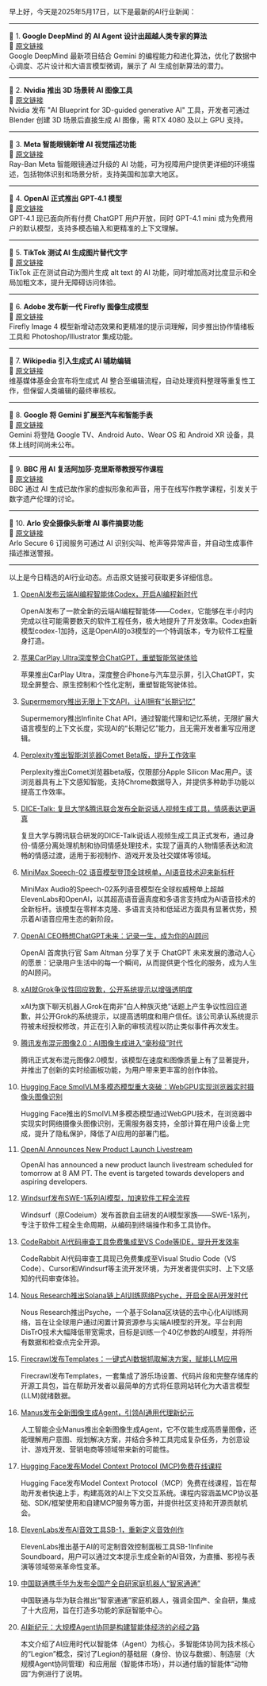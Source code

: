 早上好，今天是2025年5月17日，以下是最新的AI行业新闻：

---

📌 1. **Google DeepMind 的 AI Agent 设计出超越人类专家的算法**  
🔗 [原文链接](https://www.wired.com/story/google-deepminds-ai-agent-dreams-up-algorithms-beyond-human-expertise/)  
Google DeepMind 最新项目结合 Gemini 的编程能力和进化算法，优化了数据中心调度、芯片设计和大语言模型微调，展示了 AI 生成创新算法的潜力。

---

📌 2. **Nvidia 推出 3D 场景转 AI 图像工具**  
🔗 [原文链接](https://www.theverge.com/news/658613/nvidia-ai-blueprint-blender-3d-image-references)  
Nvidia 发布 "AI Blueprint for 3D-guided generative AI" 工具，开发者可通过 Blender 创建 3D 场景后直接生成 AI 图像，需 RTX 4080 及以上 GPU 支持。

---

📌 3. **Meta 智能眼镜新增 AI 视觉描述功能**  
🔗 [原文链接](https://www.theverge.com/news/667613/ray-ban-meta-smart-glasses-ai-detailed-responses-call-a-volunteer)  
Ray-Ban Meta 智能眼镜通过升级的 AI 功能，可为视障用户提供更详细的环境描述，包括物体识别和场景分析，支持美国和加拿大地区。

---

📌 4. **OpenAI 正式推出 GPT-4.1 模型**  
🔗 [原文链接](https://www.theverge.com/news/667507/openai-chatgpt-gpt-4-1-ai-model-general-availability)  
GPT-4.1 现已面向所有付费 ChatGPT 用户开放，同时 GPT-4.1 mini 成为免费用户的默认模型，支持多模态输入和更精准的上下文理解。

---

📌 5. **TikTok 测试 AI 生成图片替代文字**  
🔗 [原文链接](https://www.theverge.com/news/666632/tiktok-accessibility-ai-generated-alt-text-contrast-bold)  
TikTok 正在测试自动为图片生成 alt text 的 AI 功能，同时增加高对比度显示和全局加粗文本，提升无障碍访问体验。

---

📌 6. **Adobe 发布新一代 Firefly 图像生成模型**  
🔗 [原文链接](https://www.theverge.com/news/655230/adobe-ai-firefly-image-model-4-availability)  
Firefly Image 4 模型新增动态效果和更精准的提示词理解，同步推出协作情绪板工具和 Photoshop/Illustrator 集成功能。

---

📌 7. **Wikipedia 引入生成式 AI 辅助编辑**  
🔗 [原文链接](https://www.theverge.com/ai-artificial-intelligence/659222/wikipedia-generative-ai)  
维基媒体基金会宣布将生成式 AI 整合至编辑流程，自动处理资料整理等重复性工作，但保留人类编辑的最终审核权。

---

📌 8. **Google 将 Gemini 扩展至汽车和智能手表**  
🔗 [原文链接](https://www.theverge.com/news/665161/google-gemini-tvs-cars-smartwatches-android-xr)  
Gemini 将登陆 Google TV、Android Auto、Wear OS 和 Android XR 设备，具体上线时间尚未公布。

---

📌 9. **BBC 用 AI 复活阿加莎·克里斯蒂教授写作课程**  
🔗 [原文链接](https://www.theverge.com/news/659150/bbc-agatha-christie-ai-maestro-classes)  
BBC 通过 AI 生成已故作家的虚拟形象和声音，用于在线写作教学课程，引发关于数字遗产伦理的讨论。

---

📌 10. **Arlo 安全摄像头新增 AI 事件摘要功能**  
🔗 [原文链接](https://www.theverge.com/news/664225/arlo-secure-6-video-camera-update-ai)  
Arlo Secure 6 订阅服务可通过 AI 识别尖叫、枪声等异常声音，并自动生成事件描述推送警报。

---

以上是今日精选的AI行业动态。点击原文链接可获取更多详细信息。

1. [OpenAI发布云端AI编程智能体Codex，开启AI编程新时代](https://upload.chinaz.com/2025/0517/6388307239674315043697200.png)

    OpenAI发布了一款全新的云端AI编程智能体——Codex，它能够在半小时内完成以往可能需要数天的软件工程任务，极大地提升了开发效率。Codex由新模型codex-1加持，这是OpenAI的o3模型的一个特调版本，专为软件工程量身打造。


2. [苹果CarPlay Ultra深度整合ChatGPT，重塑智能驾驶体验](https://www.chinaz.com/2025/0516/6388300852859026568895422.shtml)

    苹果推出CarPlay Ultra，深度整合iPhone与汽车显示屏，引入ChatGPT，实现全屏整合、原生控制和个性化定制，重塑智能驾驶体验。


3. [Supermemory推出无限上下文API，让AI拥有“长期记忆”](https://supermemory.chat/)

    Supermemory推出Infinite Chat API，通过智能代理和记忆系统，无限扩展大语言模型的上下文长度，实现AI的“长期记忆”能力，且无需开发者重写应用逻辑。


4. [Perplexity推出智能浏览器Comet Beta版，提升工作效率](https://upload.chinaz.com/2025/0516/6388300440312570626176635.png)

    Perplexity推出Comet浏览器beta版，仅限部分Apple Silicon Mac用户。该浏览器具有上下文感知智能，支持Chrome数据导入，并提供多种助手功能以提高工作效率。


5. [DICE-Talk: 复旦大学&腾讯联合发布全新说话人视频生成工具，情感表达更逼真](https://github.com/toto222/DICE-Talk)

    复旦大学与腾讯联合研发的DICE-Talk说话人视频生成工具正式发布，通过身份-情感分离处理机制和协同情感处理技术，实现了逼真的人物情感表达和流畅的情感过渡，适用于影视制作、游戏开发及社交媒体等领域。


6. [MiniMax Speech-02 语音模型登顶全球榜单，AI语音技术迎来新标杆](https://www.chinaz.com/2025/0516/6388300369143471147461706.jpg)

    MiniMax Audio的Speech-02系列语音模型在全球权威榜单上超越ElevenLabs和OpenAI，以其超高语音逼真度和多语言支持成为AI语音技术的全新标杆。该模型在零样本克隆、多语言支持和低延迟方面具有显著优势，预示着AI语音应用生态的新阶段。


7. [OpenAI CEO畅想ChatGPT未来：记录一生，成为你的AI顾问](https://pic.chinaz.com/picmap/202412271704353969_1.jpg)

    OpenAI 首席执行官 Sam Altman 分享了关于 ChatGPT 未来发展的激动人心的愿景：记录用户生活中的每一个瞬间，从而提供更个性化的服务，成为人生的AI顾问。


8. [xAI就Grok争议性回应致歉，公开系统提示以增强透明度](https://example.com/xai-grok-controversy)

    xAI为旗下聊天机器人Grok在南非“白人种族灭绝”话题上产生争议性回应道歉，并公开Grok的系统提示，以提高透明度和用户信任。该公司承认系统提示符被未经授权修改，并正在引入新的审核流程以防止类似事件再次发生。


9. [腾讯发布混元图像2.0：AI图像生成进入“毫秒级”时代](https://hunyuan.tencent.com/)

    腾讯正式发布混元图像2.0模型，该模型在速度和图像质量上有了显著提升，并推出了创新的实时绘画板功能，为用户带来更丰富的创作体验。


10. [Hugging Face SmolVLM多模态模型重大突破：WebGPU实现浏览器实时摄像头图像识别](https://huggingface.co/spaces/webml-community/smolvlm-realtime-webgpu)

    Hugging Face推出的SmolVLM多模态模型通过WebGPU技术，在浏览器中实现实时网络摄像头图像识别，无需服务器支持，全部计算在用户设备上完成，提升了隐私保护，降低了AI应用的部署门槛。


11. [OpenAI Announces New Product Launch Livestream](unknown)

    OpenAI has announced a new product launch livestream scheduled for tomorrow at 8 AM PT. The event is targeted towards developers and aspiring developers.


12. [Windsurf发布SWE-1系列AI模型，加速软件工程全流程](https://www.chinaz.com/2025/0516/6388299218834302168373567.shtml)

    Windsurf（原Codeium）发布首款自主研发的AI模型家族——SWE-1系列，专注于软件工程全生命周期，从编码到终端操作和多工具协作。


13. [CodeRabbit AI代码审查工具免费集成至VS Code等IDE，提升开发效率](https://www.coderabbit.ai/ide)

    CodeRabbit AI代码审查工具现已免费集成至Visual Studio Code（VS Code）、Cursor和Windsurf等主流开发环境，为开发者提供实时、上下文感知的代码审查体验。


14. [Nous Research推出Solana链上AI训练网络Psyche，开启全民AI开发时代](https://www.chinaz.com/2025/0516/6388299162672598674396271.shtml)

    Nous Research推出Psyche，一个基于Solana区块链的去中心化AI训练网络，旨在让全球用户通过闲置计算资源参与尖端AI模型的开发。平台利用DisTrO技术大幅降低带宽需求，目标是训练一个40亿参数的AI模型，并将所有数据和检查点完全开源。


15. [Firecrawl发布Templates：一键式AI数据抓取解决方案，赋能LLM应用](https://www.chinaz.com/2025/0516/6388299029557310106803239.shtml)

    Firecrawl发布Templates，一套集成了游乐场设置、代码片段和完整存储库的开源工具包，旨在帮助开发者以最简单的方式将任意网站转化为大语言模型(LLM)就绪数据。


16. [Manus发布全新图像生成Agent，引领AI通用代理新纪元](https://www.chinaz.com/2025/0516/6388298913410839235074453.shtml)

    人工智能企业Manus推出全新图像生成Agent，它不仅能生成高质量图像，还能理解用户意图、规划解决方案，并结合多种工具完成复杂任务，为创意设计、游戏开发、营销电商等领域带来新的可能性。


17. [Hugging Face发布Model Context Protocol (MCP)免费在线课程](https://huggingface.co/learn/mcp-course/unit0/introduction)

    Hugging Face发布Model Context Protocol（MCP）免费在线课程，旨在帮助开发者快速上手，构建高效的AI上下文交互系统。课程内容涵盖MCP协议基础、SDK/框架使用和自建MCP服务等方面，并提供社区支持和开源贡献机会。


18. [ElevenLabs发布AI音效工具SB-1，重新定义音效创作](https://upload.chinaz.com/2025/0516/6388298781190687712358771.png)

    ElevenLabs推出基于AI的可定制音效控制面板工具SB-1Infinite Soundboard，用户可以通过文本提示生成全新的AI音效，为直播、影视与表演等领域带来革命性变革。


19. [中国联通携手华为发布全国产全自研家庭机器人“智家通通”]()

    中国联通与华为联合推出“智家通通”家庭机器人，强调全国产、全自研，集成了十大应用，旨在打造多功能的家庭智能中心。


20. [AI新纪元：大规模Agent协同是构建智能体经济的必经之路](https://www.chinaz.com/2025/0516/6388298683470840383791024.shtml)

    本文介绍了AI应用时代以智能体（Agent）为核心，多智能体协同为技术核心的“Legion”概念，探讨了Legion的基础层（身份、协议与数据）、制造层（大规模Agent协同管理）和应用层（智能体市场），并以通付盾的智能体“动物园”为例进行了说明。


